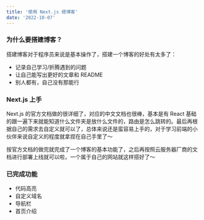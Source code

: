 ```yaml
---
title: '使用 Next.js 搭博客'
date: '2022-10-07'
---
```


### 为什么要搭建博客？

搭建博客对于程序员来说是基本操作了，搭建一个博客的好处有太多了：

- 记录自己学习/折腾遇到的问题
- 让自己能写出更好的文章和 README
- 别人都有，自己没有那能行

### Next.js 上手

Next.js 的官方文档做的很详细了，对应的中文文档也很棒，基本是有 React 基础的跟一遍下来就能知道什么文件夹是放什么文件的，路由是怎么跳转的。最后再根据自己的需求去自定义就可以了，总体来说还是蛮容易上手的，对于学习前端的小伙伴来说自定义的程度就拿捏在自己手里了～

按官方文档的做完就完成了一个博客的基本功能了，之后再按照云服务器厂商的文档进行部署上线就可以啦，一个属于自己的网站就这样搭好了～

### 已完成功能

- 代码高亮
- 自定义域名
- 导航栏
- 首页介绍
